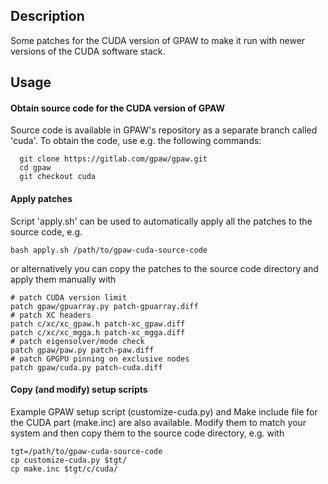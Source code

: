 ## Description

Some patches for the CUDA version of GPAW to make it run with newer versions
of the CUDA software stack.

## Usage

#### Obtain source code for the CUDA version of GPAW

Source code is available in GPAW's repository as a separate branch called
'cuda'. To obtain the code, use e.g. the following commands:
```
  git clone https://gitlab.com/gpaw/gpaw.git
  cd gpaw
  git checkout cuda
```


#### Apply patches

Script 'apply.sh' can be used to automatically apply all the patches to the
source code, e.g.

```
bash apply.sh /path/to/gpaw-cuda-source-code
```

or alternatively you can copy the patches to the source code directory and
apply them manually with
```
# patch CUDA version limit
patch gpaw/gpuarray.py patch-gpuarray.diff
# patch XC headers
patch c/xc/xc_gpaw.h patch-xc_gpaw.diff
patch c/xc/xc_mgga.h patch-xc_mgga.diff
# patch eigensolver/mode check
patch gpaw/paw.py patch-paw.diff
# patch GPGPU pinning on exclusive nodes
patch gpaw/cuda.py patch-cuda.diff
```

#### Copy (and modify) setup scripts

Example GPAW setup script (customize-cuda.py) and Make include file for the
CUDA part (make.inc) are also available. Modify them to match your system and
then copy them to the source code directory, e.g. with
```
tgt=/path/to/gpaw-cuda-source-code
cp customize-cuda.py $tgt/
cp make.inc $tgt/c/cuda/
```

